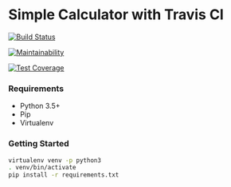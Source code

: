 # Simple Calculator with Travis CI

[![Build Status](https://travis-ci.org/marciohariki/python-travis-cli-test.svg?branch=master)](https://travis-ci.org/marciohariki/python-travis-cli-test)

[![Maintainability](https://api.codeclimate.com/v1/badges/79c1a3f93bd5861bfa89/maintainability)](https://codeclimate.com/github/marciohariki/python-travis-cli-test/maintainability)

[![Test Coverage](https://api.codeclimate.com/v1/badges/79c1a3f93bd5861bfa89/test_coverage)](https://codeclimate.com/github/marciohariki/python-travis-cli-test/test_coverage)

### Requirements
- Python 3.5+
- Pip
- Virtualenv 

### Getting Started
``` bash
virtualenv venv -p python3
. venv/bin/activate
pip install -r requirements.txt
```